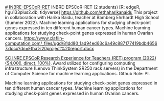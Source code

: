 [# INBRE-EPSCoR-RET](https://pawar1550.wixsite.com/claflin-courses/copy-of-data-science) INBRE-EPSCoR-RET (2 students)
[R: edgeR, hgu133plus2.db, tidyverse]
https://github.com/ethaharikanaidu
This project in collaboration with Harika Baidu, teacher at Bamberg Ehrhardt High School (Summer 2022). 
Machine learning applications for studying check-point genes expressed in ten different human cancer types. Machine learning applications for studying check-point genes expressed in human Ovarian cancers. https://www.claflin-computation.com/_files/ugd/81dd80_1ad94ed63c6a49c887177419bdb46567.docx?dn=Etha%20project%20report.docx

[SC INRE EPSCoR Research Experience for Teachers (RET) program (2022) ($4,000, direct, 100%)](https://www.furman.edu/integrative-research/education-outreach/research-experience-for-teachers-program/). Award utilized for configuring computing infrastructure (Lenovo ThinkSystem SR250 rack servers) in the Department of Computer Science for machine learning applications. Github Role: PI.

Machine learning applications for studying check-point genes expressed in ten different human cancer types.
Machine learning applications for studying check-point genes expressed in human Ovarian cancers.

